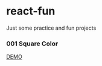 # react-fun
Just some practice and fun projects

### 001 Square Color
[DEMO](https://square-color.vercel.app/)
